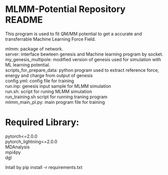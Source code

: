 # MLMM-Potential Repository README

This program is used to fit QM/MM potential to get a accurate and transferrable Machine Learning Force Field. 

mlmm: package of network.  
server: interface bewteen genesis and Machine learning program by socket.  
my_genesis_multipole: modified version of genesis used for simulation with ML learning potential.  
scripts_for_prepare_data: python program used to extract reference force, energy and charge from output of genesis  
config.yml: config file for training  
run.inp: genesis input sample for MLMM simulation  
run.sh: script for runing MLMM simulation  
run_training.sh script for running traning program  
mlmm_main_pl.py: main program file for training  

# Required Library:
pytorch<=2.0.0  
pytorch_lightning<=2.0.0  
MDAnalysis  
mpi4py  
dgl  

Intall by pip install -r requirements.txt
